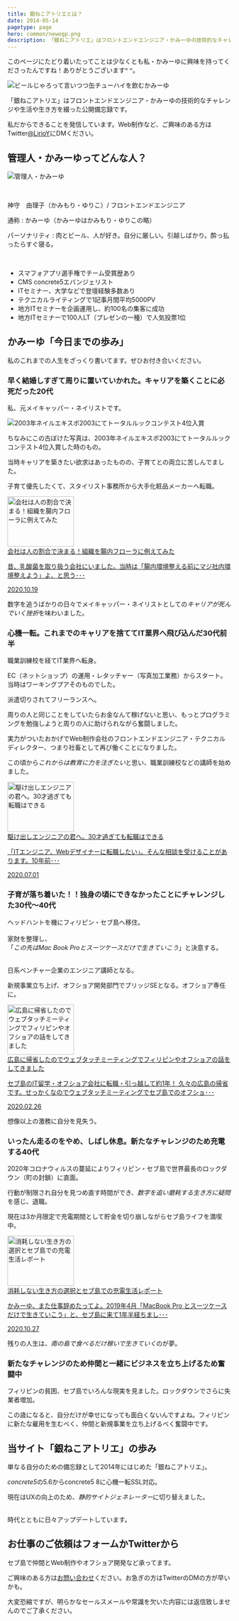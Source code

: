 ```yaml
---
title: 銀ねこアトリエとは？
date: 2014-05-14
pagetype: page
hero: common/newogp.png
description: 「銀ねこアトリエ」はフロントエンドエンジニア・かみーゆの技術的なチャレンジや生活や生き方を綴った公開備忘録です。
---
```

このページにたどり着いたってことは少なくとも私・かみーゆに興味を持ってくださったんですね！ありがとうございます^ ^。

![ビールじゃろって言いつつ缶チューハイを飲むかみーゆ](./images/about.jpg)

「銀ねこアトリエ」はフロントエンドエンジニア・かみーゆの技術的なチャレンジや生活や生き方を綴った公開備忘録です。

私だからできることを発信しています。Web制作など、ご興味のある方はTwitter[@LirioY](https://twitter.com/LirioY)にDMください。

## 管理人・かみーゆってどんな人？
![管理人・かみーゆ](./images/camille-prof.png)

<br>

<div class="box">
<p>神守　由理子（かみもり・ゆりこ）/ フロントエンドエンジニア</p>

<p>通称 : かみーゆ（かみーゆはかみもり・ゆりこの略）</p>

<p>パーソナリティ : 肉とビール、人が好き。自分に厳しい。引越しばかり。酔っ払ったらすぐ寝る。</p>

<br><ul>
<li>スマフォアプリ選手権でチーム受賞歴あり
<li>CMS concrete5エバンジェリスト
<li>ITセミナー、大学などで登壇経験多数あり
<li>テクニカルライティングで1記事月間平均5000PV
<li>地方ITセミナーを企画運用し、約100名の集客に成功
<li>地方ITセミナーで100人LT（プレゼンの一種）で人気投票1位
</ul>
</div>

## かみーゆ「今日までの歩み」
私のこれまでの人生をざっくり書いてます。ぜひお付き合いください。

### 早く結婚しすぎて周りに置いていかれた。キャリアを築くことに必死だった20代

私、元メイキャッパー・ネイリストです。

![2003年ネイルエキスポ2003にてトータルルックコンテスト4位入賞](./images/about1.jpg)

ちなみにこの古ぼけた写真は、2003年ネイルエキスポ2003にてトータルルックコンテスト4位入賞した時のもの。

当時キャリアを築きたい欲求はあったものの、子育てとの両立に苦しんでました。

子育て優先したくて、スタイリスト事務所から大手化粧品メーカーへ転職。

<a class="article-link" href="/blogs/entry382">
<section><div class="article-link__img"><img alt="会社は人の割合で決まる！組織を腸内フローラに例えてみた" src="/static/91e84ac53bbe4cad18325a0d18b85c5a/f836f/entry382.jpg" width="150" height="113" class=""></div><div class="article-link__main">
<div class="article-link__main__title">会社は人の割合で決まる！組織を腸内フローラに例えてみた</div>
<p class="description">昔、乳酸菌を取り扱う会社にいました。当時は「腸内環境整える前にマジ社内環境整えよう」よ、と思う･･･</p>
<p>
<time datetime="2020-10-19">2020.10.19</time>
</p>
</div>
</section>
</a>

数字を追うばかりの日々でメイキャッパー・ネイリストとしての*キャリアが死んでいく挫折*を味わいました。
### 心機一転。これまでのキャリアを捨ててIT業界へ飛び込んだ30代前半
職業訓練校を経てIT業界へ転身。

EC（ネットショップ）の運用・レタッチャー（写真加工業務）からスタート。当時はワーキングプアそのものでした。

派遣切りされてフリーランスへ。

周りの人と同じことをしていたらお金なんて稼げないと思い、もっとプログラミングを勉強しようと周りの人に助けられながら奮闘しました。

実力がついたおかげでWeb制作会社のフロントエンドエンジニア・テクニカルディレクター、つまり社畜として再び働くことになりました。

この頃から*これからは教育に力を注ぎたい*と思い、職業訓練校などの講師を始めました。

<a class="article-link" href="/blogs/entry369">
<section><div class="article-link__img"><img alt="駆け出しエンジニアの君へ。30才過ぎても転職はできる" src="/static/892bb87f5521b76614fa49c895bc8df3/f836f/entry369.jpg" width="150" height="113" class=""></div><div class="article-link__main">
<div class="article-link__main__title">駆け出しエンジニアの君へ。30才過ぎても転職はできる</div>
<p class="description">「ITエンジニア、Webデザイナーに転職したい」。そんな相談を受けることがあります。10年前･･･</p>
<p>
<time datetime="2020-07-01">2020.07.01</time>
</p>
</div>
</section>
</a>

### 子育が落ち着いた！！独身の頃にできなかったことにチャレンジした30代〜40代
ヘッドハントを機にフィリピン・セブ島へ移住。<br><br>
家財を整理し、<br>「*この先はMac Book Proとスーツケースだけで生きていこう*」と決意する。<br><br>

日系ベンチャー企業のエンジニア講師となる。

新規事業立ち上げ、オフショア開発部門でブリッジSEとなる。オフショア専任に。

<a class="article-link" href="/blogs/entry356">
<section><div class="article-link__img"><img alt="広島に帰省したのでウェブタッチミーティングでフィリピンやオフショアの話をしてきました" src="/static/3555d669f52c600004d29c5de2c08385/69585/entry356.png" width="150" height="113" class=""></div><div class="article-link__main">
<div class="article-link__main__title">広島に帰省したのでウェブタッチミーティングでフィリピンやオフショアの話をしてきました</div>
<p class="description">セブ島のIT留学・オフショア会社に転職・引っ越して約1年！
久々の広島の帰省です。せっかくなのでウェブタッチミーティングでセブ島でのオフショ･･･</p>
<p>
<time datetime="2020-02-26">2020.02.26</time>
</p>
</div>
</section>
</a>

想像以上の激務に自分を見失う。

### いったん走るのをやめ、しばし休息。新たなチャレンジのため充電する40代
2020年コロナウィルスの蔓延によりフィリピン・セブ島で世界最長のロックダウン（町の封鎖）に直面。

行動が制限され自分を見つめ直す時間ができ、*数字を追い磨耗する生き方に疑問*を感じ、退職。

現在は3か月限定で充電期間として貯金を切り崩しながらセブ島ライフを満喫中。<br>

<a class="article-link" href="/blogs/entry386">
<section><div class="article-link__img"><img alt="消耗しない生き方の選択とセブ島での充電生活レポート" src="/static/c70a7693aea0ef25bef6e31deed569de/f836f/entry386.jpg" width="150" height="113" class=""></div><div class="article-link__main">
<div class="article-link__main__title">消耗しない生き方の選択とセブ島での充電生活レポート</div>
<p class="description">かみーゆ、また仕事辞めたってよ。2019年4月「MacBook Pro とスーツケースだけで生きていこう」と、セブ島に来て1年半経ちまし･･･</p>
<p><time datetime="2020-10-27">2020.10.27</time></p></div></section></a>

残りの人生は、*南の島で食べるだけ稼いで生きていく*のが夢。

### 新たなチャレンジのため仲間と一緒にビジネスを立ち上げるため奮闘中

フィリピンの貧困、セブ島でいろんな現実を見ました。ロックダウンでさらに失業者増加。

この歳になると、自分だけが幸せになっても面白くないんですよね。フィリピンに新たな雇用を生むべく、仲間と新規事業を立ち上げるべく奮闘中です。

## 当サイト「銀ねこアトリエ」の歩み
単なる自分のための備忘録として2014年にはじめた「銀ねこアトリエ」。

*concrete5*の5.6からconcrete5 8に心機一転SSL対応。

現在はUXの向上のため、*静的サイトジェネレーター*に切り替えました。<br><br>

時代とともに日々アップデートしています。

## お仕事のご依頼はフォームかTwitterから
セブ島で仲間とWeb制作やオフショア開発など承ってます。

ご興味のある方は[お問い合わせ](/contact/)ください。お急ぎの方はTwitterのDMの方が早いかも。

大変恐縮ですが、明らかなセールスメールや常識を欠いた内容には返信致しませんのでご了承ください。
